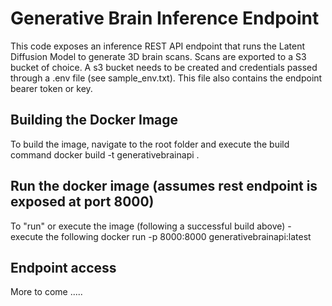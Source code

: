 # Generative Brain Inference Endpoint

This code exposes an inference REST API endpoint that runs the Latent Diffusion Model to generate 3D brain scans. Scans are exported to a S3 bucket of choice.  A s3 bucket needs to be created and credentials passed through a .env file (see sample_env.txt). This file also contains the endpoint bearer token or key. 

## Building the Docker Image
To build the image, navigate to the root folder and execute the build command
docker build -t generativebrainapi .

## Run the docker image (assumes rest endpoint is exposed at port 8000)
To "run" or execute the image (following a successful build above) - execute the following
docker run -p 8000:8000 generativebrainapi:latest 

## Endpoint access
More to come .....

